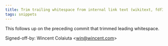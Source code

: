```yaml
---
title: Trim trailing whitespace from internal link text (wikitext, fdf390a)
tags: snippets
---
```


This follows up on the preceding commit that trimmed leading whitespace.

Signed-off-by: Wincent Colaiuta &lt;win@wincent.com&gt;
